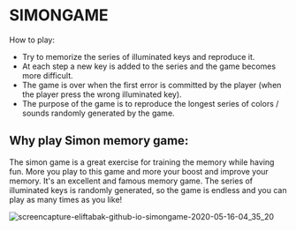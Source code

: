 # SIMONGAME

How to play:
* Try to memorize the series of illuminated keys and reproduce it.
* At each step a new key is added to the series and the game becomes more difficult.
* The game is over when the first error is committed by the player (when the player press the wrong illuminated key).
* The purpose of the game is to reproduce the longest series of colors / sounds randomly generated by the game.

## Why play Simon memory game:
The simon game is a great exercise for training the memory while having fun. More you play to this game and more your boost and improve your memory. It's an excellent and famous memory game. The series of illuminated keys is randomly generated, so the game is endless and you can play as many times as you like!



![screencapture-eliftabak-github-io-simongame-2020-05-16-04_35_20](https://user-images.githubusercontent.com/58824027/82107236-b50c6680-972e-11ea-9c7c-1c00e48626d9.png)
